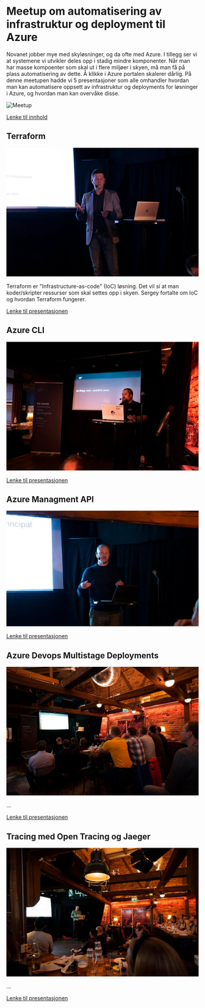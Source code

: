 # Meetup om automatisering av infrastruktur og deployment til Azure

Novanet jobber mye med skyløsninger, og da ofte med Azure. I tillegg ser vi at systemene vi utvikler deles opp i stadig mindre komponenter. Når man har masse kompoenter som skal ut i flere miljøer i skyen, må man få på plass automatisering av dette. Å klikke i Azure portalen skalerer dårlig. På denne meetupen hadde vi 5 presentasjoner som alle omhandler hvordan man kan automatisere oppsett av infrastruktur og deployments for løsninger i Azure, og hvordan man kan overvåke disse.

![Meetup](https://github.com/novanet/fagkvelder/blob/master/docs/20190906/content/meetup.jpg)

[Lenke til innhold](https://github.com/novanet/fagkvelder/blob/master/docs/20190906/content/)

## Terraform

![Sergey](https://github.com/novanet/fagkvelder/blob/master/docs/20190906/content/sergey.jpg)

Terraform er "Infrastructure-as-code" (IoC) løsning. Det vil si at man koder/skripter ressurser som skal settes opp i skyen. Sergey fortalte om IoC og hvordan Terraform fungerer.

[Lenke til presentasjonen](https://github.com/novanet/fagkvelder/blob/master/docs/20190906/content/terrraform.pdf)

## Azure CLI

![Johan](https://github.com/novanet/fagkvelder/blob/master/docs/20190906/content/johan.jpg)

[Lenke til presentasjonen](https://github.com/novanet/fagkvelder/blob/master/docs/20190906/content/AzureCLIandme.pdf)

## Azure Managment API

![Olav](https://github.com/novanet/fagkvelder/blob/master/docs/20190906/content/olav.jpg)



[Lenke til presentasjonen](https://github.com/novanet/fagkvelder/blob/master/docs/20190906/content/Azurerestapipresentation.pdf)

## Azure Devops Multistage Deployments

![Kristian](https://github.com/novanet/fagkvelder/blob/master/docs/20190906/content/kristian.jpg)

...

[Lenke til presentasjonen](https://github.com/novanet/fagkvelder/blob/master/docs/20190906/content/multistage.pdf)


## Tracing med Open Tracing og Jaeger

![NilsGeorg](https://github.com/novanet/fagkvelder/blob/master/docs/20190906/content/nils.jpg)

...

[Lenke til presentasjonen](https://github.com/novanet/fagkvelder/blob/master/docs/20190906/content/OpenTracing.pdf)

